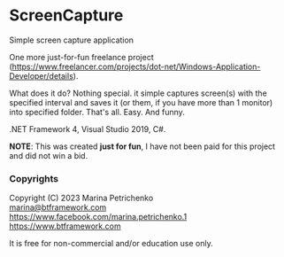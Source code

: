 # ScreenCapture
Simple screen capture application

One more just-for-fun freelance project (https://www.freelancer.com/projects/dot-net/Windows-Application-Developer/details).

What does it do? Nothing special. it simple captures screen(s) with the specified interval and saves it (or them, if you have more than 1 monitor) into specified folder. That's all. Easy. And funny.

.NET Framework 4, Visual Studio 2019, C#.

**NOTE**: This was created **just for fun**, I have not been paid for this project and did not win a bid.

### Copyrights

Copyright (C) 2023 Marina Petrichenko  
marina@btframework.com  
https://www.facebook.com/marina.petrichenko.1  
https://www.btframework.com
  
It is free for non-commercial and/or education use only.

